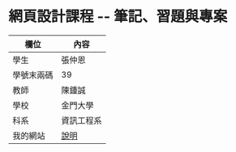 # 網頁設計課程 -- 筆記、習題與專案

欄位 | 內容
-----|--------
學生 |  張仲恩
學號末兩碼 | 39
教師 | 陳鍾誠
學校 | 金門大學
科系 | 資訊工程系
我的網站 |  [說明](myproject.md)
